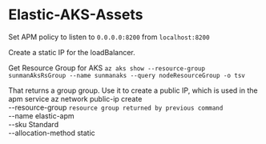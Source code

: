 # Elastic-AKS-Assets
 
Set APM policy to listen to `0.0.0.0:8200` from `localhost:8200`


Create a static IP for the loadBalancer.

Get Resource Group for AKS
```az aks show --resource-group sunmanAksRsGroup --name sunmanaks --query nodeResourceGroup -o tsv```

That returns a group group.  Use it to create a public IP, which is used in the apm service
az network public-ip create \
    --resource-group `resource group returned by previous command` \
    --name elastic-apm \
    --sku Standard \
    --allocation-method static